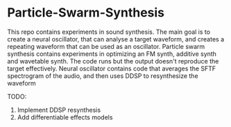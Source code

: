 # Particle-Swarm-Synthesis

This repo contains experiments in sound synthesis. The main goal is to create a neural oscillator, that can analyse a target waveform, and creates a repeating waveform that can be used as an oscillator.
Particle swarm synthesis contains experiments in optimizing an FM synth, additive synth and wavetable synth. The code runs but the output doesn't reproduce the target effectively.
Neural oscillator contains code that averages the SFTF spectrogram of the audio, and then uses DDSP to resynthesize the waveform

TODO:
1. Implement DDSP resynthesis
2. Add differentiable effects models
